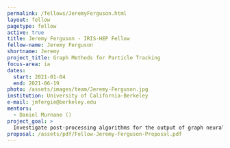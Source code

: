 ```yaml
---
permalink: /fellows/JeremyFerguson.html
layout: fellow
pagetype: fellow
active: true
title: Jeremy Ferguson - IRIS-HEP Fellow
fellow-name: Jeremy Ferguson
shortname: Jeremy
project_title: Graph Methods for Particle Tracking
focus-area: ia
dates:
  start: 2021-01-04
  end: 2021-06-19
photo: /assets/images/team/Jeremy-Ferguson.jpg
institution: University of California-Berkeley
e-mail: jmfergie@berkeley.edu
mentors:
  - Daniel Murnane ()
project_goal: >
  Investigate post-processing algorithms for the output of graph neural networksfor particle tracks. Apply traditional graph algorithms and end-to-end machine learning techniques to the TrackML and ATLAS datasets to label tracks. This will allow for faster processing of particle tracks while still producing meaningful results.
proposal: /assets/pdf/Fellow-Jeremy-Ferguson-Proposal.pdf
---
```


